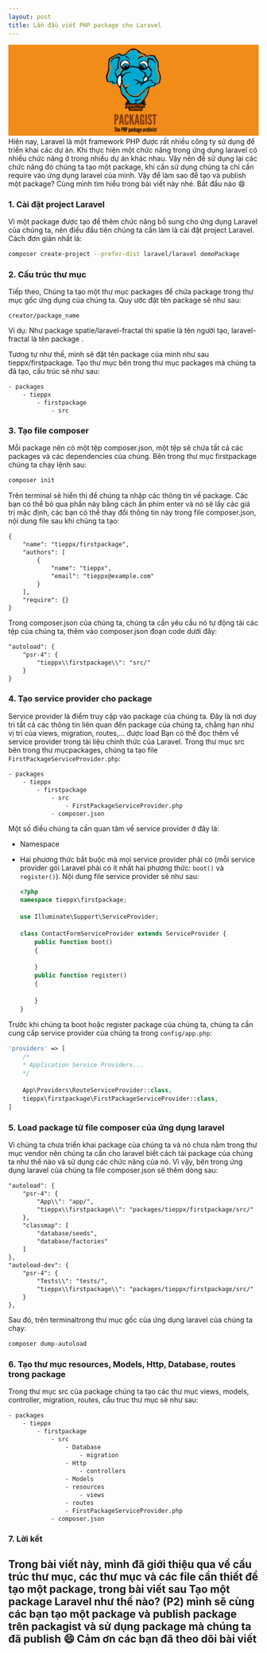 ```yaml
---
layout: post
title: Lần đầu viết PHP package cho Laravel
---
```


![](/images/posts/Packagist.png)
Hiện nay, Laravel là một framework PHP được rất nhiều công ty sử dụng để triển khai các dự án. Khi thực hiện một chức năng trong ứng dụng laravel có nhiều chức năng ở trong nhiều dự án khác nhau. Vậy nên để sử dụng lại các chức năng đó chúng ta tạo một package, khi cần sử dụng chúng ta chỉ cần require vào ứng dụng laravel của mình. Vậy để làm sao để tạo và publish một package? Cùng mình tìm hiểu trong bài viết này nhé. Bắt đầu nào 😄

### 1. Cài đặt project Laravel
Vì một package được tạo để thêm chức năng bổ sung cho ứng dụng Laravel của chúng ta, nên điều đầu tiên chúng ta cần làm là cài đặt project Laravel. Cách đơn giản nhất là:
```sh
composer create-project --prefer-dist laravel/laravel demoPackage
```

### 2. Cấu trúc thư mục
Tiếp theo, Chúng ta tạo một thư mục packages để chứa package trong thư mục gốc ứng dụng của chúng ta. Quy ước đặt tên package sẽ như sau:
```
creator/package_name
```

Ví dụ: Như package spatie/laravel-fractal thì spatie là tên người tạo, laravel-fractal là tên package .

Tương tự như thế, mình sẽ đặt tên package của mình như sau tieppx/firstpackage. Tạo thư mục bên trong thư mục packages mà chúng ta đã tạo, cấu trúc sẽ như sau:
```
- packages
    - tieppx
        - firstpackage
            - src
```

### 3. Tạo file composer
Mỗi package nên có một tệp composer.json, một tệp sẽ chứa tất cả các packages và các dependencies của chúng. Bên trong thư mục firstpackage chúng ta chạy lệnh sau:

```sh
composer init
```

Trên terminal sẽ hiển thị để chúng ta nhập các thông tin về package. Các bạn có thể bỏ qua phần này bằng cách ấn phím enter và nó sẽ lấy các giá trị mặc định, các bạn có thể thay đổi thông tin này trong file composer.json, nội dung file sau khi chúng ta tạo:
```composer
{
    "name": "tieppx/firstpackage",
    "authors": [
        {
            "name": "tieppx",
            "email": "tieppx@example.com"
        }
    ],
    "require": {}
}
```

Trong composer.json của chúng ta, chúng ta cần yêu cầu nó tự động tải các tệp của chúng ta, thêm vào composer.json đoạn code dưới đây:
```
"autoload": {
    "psr-4": {
        "tieppx\\firstpackage\\": "src/"
    }
}
```

### 4. Tạo service provider cho package
Service provider là điểm truy cập vào package của chúng ta. Đây là nơi duy trì tất cả các thông tin liên quan đến package của chúng ta, chẳng hạn như vị trí của views, migration, routes,... được load Bạn có thể đọc thêm về service provider trong tài liệu chính thức của Laravel.
Trong thư mục src bên trong thư mụcpackages, chúng ta tạo file `FirstPackageServiceProvider.php`:
```
- packages
    - tieppx
        - firstpackage
            - src
                - FirstPackageServiceProvider.php
            - composer.json
```

Một số điều chúng ta cần quan tâm về service provider ở đây là:

- Namespace
- Hai phương thức bắt buộc mà mọi service provider phải có (mỗi service provider gói Laravel phải có ít nhất hai phương thức: `boot()` và `register()`).
Nội dung file service provider sẽ như sau:

    ```php
    <?php
    namespace tieppx\firstpackage;

    use Illuminate\Support\ServiceProvider;

    class ContactFormServiceProvider extends ServiceProvider {
        public function boot()
        {

        }
        public function register()
        {

        }
    }
    ```


Trước khi chúng ta boot hoặc register package của chúng ta, chúng ta cần cung cấp service provider của chúng ta trong `config/app.php`:
```php
'providers' => [
    /*
    * Application Service Providers...
    */

    App\Providers\RouteServiceProvider::class,
    tieppx\firstpackage\FirstPackageServiceProvider::class,
]
```

### 5. Load package từ file composer của ứng dụng laravel
Vì chúng ta chưa triển khai package của chúng ta và nó chưa nằm trong thư mục vendor nên chúng ta cần cho laravel biết cách tải package của chúng ta như thế nào và sử dụng các chức năng của nó. Vì vậy, bên trong ứng dụng laravel của chúng ta file composer.json sẽ thêm dòng sau:
```
"autoload": {
    "psr-4": {
        "App\\": "app/",
        "tieppx\\firstpackage\\": "packages/tieppx/firstpackage/src/"
    },
    "classmap": [
        "database/seeds",
        "database/factories"
    ]
},
"autoload-dev": {
    "psr-4": {
        "Tests\\": "tests/",
        "tieppx\\firstpackage\\": "packages/tieppx/firstpackage/src/"
    }
},
```

Sau đó, trên terminaltrong thư mục gốc của ứng dụng laravel của chúng ta chạy:
```sh
composer dump-autoload
```

### 6. Tạo thư mục resources, Models, Http, Database, routes trong package
Trong thư mục src của package chúng ta tạo các thư mục views, models, controller, migration, routes, cấu truc thư mục sẽ như sau:
```
- packages
    - tieppx
        - firstpackage
            - src
                - Database
                    - migration
                - Http
                    - controllers
                - Models
                - resources
                    - views
                - routes
                - FirstPackageServiceProvider.php
            - composer.json
```


### 7. Lời kết
Trong bài viết này, mình đã giới thiệu qua về cấu trúc thư mục, các thư mục và các file cần thiết để tạo một package, trong bài viết sau Tạo một package Laravel như thế nào? (P2) mình sẽ cùng các bạn tạo một package và publish package trên packagist và sử dụng package mà chúng ta đã publish 😄 Cảm ơn các bạn đã theo dõi bài viết
---
